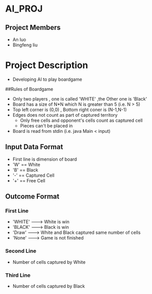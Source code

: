 # AI_PROJ

## Project Members
- An luo
- Bingfeng liu

# Project Description

- Developing AI to play boardgame

##Rules of Boardgame

- Only two players , one is called 'WHITE' ,the Other one is 'Black'
- Board has a size of N*N which N is greater than 5 (i.e. N > 5)
- Top left corner is (0,0) , Bottom right coner is (N-1,N-1)
- Edges does not count as part of captured territory
    - Only free cells and opponent's cells count as captured cell
    - Pieces can't be placed in
- Board is read from stdin (i.e. java Main < input)

## Input Data Format
- First line is dimension of board
- 'W' == White
- 'B' == Black
- '-' == Captured Cell
- '+' == Free Cell

## Outcome Format

### First Line
- 'WHITE' ---> White is win
- 'BLACK' ---> Black is win
- 'Draw'  ---> White and Black captured same number of cells
- 'None'  ---> Game is not finished

### Second Line
- Number of cells captured by White

### Third Line
- Number of cells captured by Black

